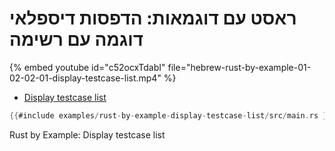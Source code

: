 # ראסט עם דוגמאות: הדפסות דיספלאי דוגמה עם רשימה

{% embed youtube id="c52ocxTdabI" file="hebrew-rust-by-example-01-02-02-01-display-testcase-list.mp4" %}

* [Display testcase list](https://doc.rust-lang.org/stable/rust-by-example/hello/print/print_display/testcase_list.html)

```rust
{{#include examples/rust-by-example-display-testcase-list/src/main.rs }}
```

Rust by Example: Display testcase list
